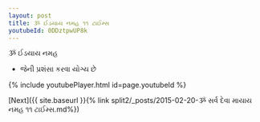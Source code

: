 ```yaml
---
layout: post
title: ૐ ઈડયાય નમહ ૧૧ ટાઈમ્સ
youtubeId: 0DDztpwUP8k
---
```

 
 
 ૐ ઈડયાય નમહ  
 
 -  જેની પ્રશંસા કરવા યોગ્ય છે 
 
  
 
  
 
 
 
 
 
 


{% include youtubePlayer.html id=page.youtubeId %}
 
[Next]({{ site.baseurl }}{% link  split2/_posts/2015-02-20-ૐ સર્વ દેવા માયાય નમહ ૧૧ ટાઈમ્સ.md%})
 
